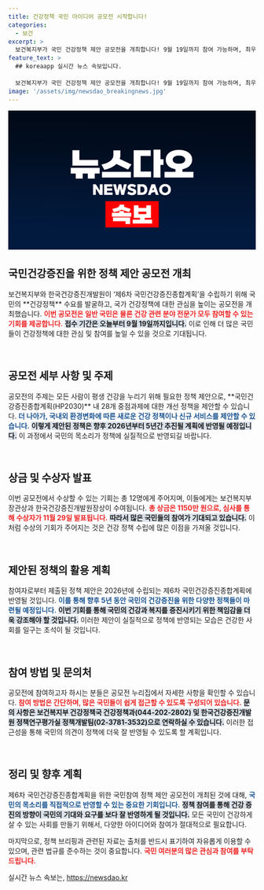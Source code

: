 ```yaml
---
title: 건강정책 국민 아이디어 공모전 시작합니다!
categories:
  - 보건
excerpt: >
  보건복지부가 국민 건강정책 제안 공모전을 개최합니다! 9월 19일까지 참여 가능하며, 최우수상은 1150만원의 상금과 함께 제6차 국민건강증진종합계획에 반영됩니다. 여러분의 아이디어로 건강한 미래를 만들어 보세요!
feature_text: >
  ## koreaapp 실시간 뉴스 속보입니다.

  보건복지부가 국민 건강정책 제안 공모전을 개최합니다! 9월 19일까지 참여 가능하며, 최우수상은 1150만원의 상금과 함께 제6차 국민건강증진종합계획에 반영됩니다. 여러분의 아이디어로 건강한 미래를 만들어 보세요!
image: '/assets/img/newsdao_breakingnews.jpg'
---
```


<p><img src="/assets/img/newsdao_breakingnews.jpg" alt="koreaapp 속보" /></p>

<h2 data-ke-size="size26">국민건강증진을 위한 정책 제안 공모전 개최</h2>

<p data-ke-size="size16">보건복지부와 한국건강증진개발원이 ‘제6차 국민건강증진종합계획’을 수립하기 위해 국민의 **건강정책** 수요를 발굴하고, 국가 건강정책에 대한 관심을 높이는 공모전을 개최했습니다. <b><span style="color: #ee2323;">이번 공모전은 일반 국민은 물론 건강 관련 분야 전문가 모두 참여할 수 있는 기회를 제공합니다.</span></b> <b><span style="background-color: #21538527;">접수 기간은 오늘부터 9월 19일까지입니다.</span></b> 이로 인해 더 많은 국민들이 건강정책에 대한 관심 및 참여를 높일 수 있을 것으로 기대됩니다.</p>

<p data-ke-size="size16">&nbsp;</p>

<h2 data-ke-size="size26">공모전 세부 사항 및 주제</h2>

<p data-ke-size="size16">공모전의 주제는 모든 사람이 평생 건강을 누리기 위해 필요한 정책 제안으로, **국민건강증진종합계획(HP2030)** 내 28개 중점과제에 대한 개선 정책을 제안할 수 있습니다. <b><span style="color: #1a5490;">더 나아가, 국내외 환경변화에 따른 새로운 건강 정책이나 신규 서비스를 제안할 수 있습니다.</span></b> <b><span style="background-color: #21538527;">이렇게 제안된 정책은 향후 2026년부터 5년간 추진될 계획에 반영될 예정입니다.</span></b> 이 과정에서 국민의 목소리가 정책에 실질적으로 반영되길 바랍니다.</p>

<p data-ke-size="size16">&nbsp;</p>

<h2 data-ke-size="size26">상금 및 수상자 발표</h2>

<p data-ke-size="size16">이번 공모전에서 수상할 수 있는 기회는 총 12명에게 주어지며, 이들에게는 보건복지부장관상과 한국건강증진개발원장상이 수여됩니다. <b><span style="color: #ee2323;">총 상금은 1150만 원으로, 심사를 통해 수상자가 11월 29일 발표됩니다.</span></b> <b><span style="background-color: #21538527;">따라서 많은 국민들의 참여가 기대되고 있습니다.</span></b> 이처럼 수상의 기회가 주어지는 것은 건강 정책 수립에 많은 이점을 가져올 것입니다.</p>

<p data-ke-size="size16">&nbsp;</p>

<h2 data-ke-size="size26">제안된 정책의 활용 계획</h2>

<p data-ke-size="size16">참여자로부터 제출된 정책 제안은 2026년에 수립되는 제6차 국민건강증진종합계획에 반영될 것입니다. <b><span style="color: #1a5490;">이를 통해 향후 5년 동안 국민의 건강증진을 위한 다양한 정책들이 마련될 예정입니다.</span></b> <b><span style="background-color: #21538527;">이번 기회를 통해 국민의 건강과 복지를 증진시키기 위한 책임감을 더욱 강조해야 할 것입니다.</span></b> 이러한 제안이 실질적으로 정책에 반영되는 모습은 건강한 사회를 일구는 초석이 될 것입니다.</p>

<p data-ke-size="size16">&nbsp;</p>

<h2 data-ke-size="size26">참여 방법 및 문의처</h2>

<p data-ke-size="size16">공모전에 참여하고자 하시는 분들은 공모전 누리집에서 자세한 사항을 확인할 수 있습니다. <b><span style="color: #ee2323;">참여 방법은 간단하며, 많은 국민들이 쉽게 접근할 수 있도록 구성되어 있습니다.</span></b> <b><span style="background-color: #21538527;">문의 사항은 보건복지부 건강정책국 건강정책과(044-202-2802) 및 한국건강증진개발원 정책연구평가실 정책개발팀(02-3781-3532)으로 연락하실 수 있습니다.</span></b> 이러한 접근성을 통해 국민의 의견이 정책에 더욱 잘 반영될 수 있도록 할 계획입니다.</p>

<p data-ke-size="size16">&nbsp;</p>

<h2 data-ke-size="size26">정리 및 향후 계획</h2>

<p data-ke-size="size16">제6차 국민건강증진종합계획을 위한 국민참여 정책 제안 공모전이 개최된 것에 대해, <b><span style="color: #1a5490;">국민의 목소리를 직접적으로 반영할 수 있는 중요한 기회입니다.</span></b> <b><span style="background-color: #21538527;">정책 참여를 통해 건강 증진의 방향이 국민의 기대와 요구를 보다 잘 반영하게 될 것입니다.</span></b> 모든 국민이 건강하게 살 수 있는 사회를 만들기 위해서, 다양한 아이디어와 참여가 절대적으로 필요합니다. </p>

<p data-ke-size="size16">마지막으로, 정책 브리핑과 관련된 자료는 출처를 반드시 표기하여 자유롭게 이용할 수 있으며, 관련 법규를 준수하는 것이 중요합니다. <b><span style="color: #ee2323;">국민 여러분의 많은 관심과 참여를 부탁드립니다.</span></b></p>
실시간 뉴스 속보는, <a href="https://newsdao.kr" rel="dofollow">https://newsdao.kr</a>


